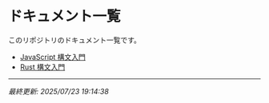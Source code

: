 # ドキュメント一覧

このリポジトリのドキュメント一覧です。

- [JavaScript 構文入門](js-syntax.html)
- [Rust 構文入門](rust-syntax.html)

---
*最終更新: 2025/07/23 19:14:38*
